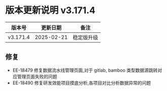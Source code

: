 # 版本更新说明 v3.171.4

| 版本号<br/>   | 更新日期<br/>   | 备注<br/>       |
| ------------- | --------------- | --------------- |
| v3.171.4<br/> | 2025-02-21<br/> | 稳定版升级<br/> |

## 修复

- EE-18479  修复数据流水线管理页面,对于 gitlab, bamboo 类型数据源跳转对应管理页面失败的问题
- EE-18490 修复研发效能项目摸底分析,各项目对比分析数据异常的问题

